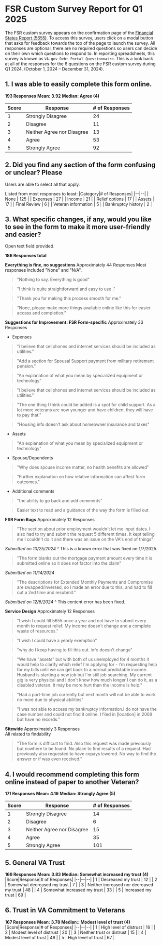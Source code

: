 # FSR Custom Survey Report for Q1 2025

The FSR custom survey appears on the confirmation page of the [Financial Status Report (5655)](http://va.gov/manage-va-debt/request-debt-help-form-5655/introduction). To access this survey, users click on a modal button that asks for feedback towards the top of the page to launch the survey. All responses are optional, there are no required questions so users can decide on their own which questions to respond to. 
In reporting spreadsheets, this survey is known as `VA.gov Debt Portal Questionnaire`.
This is a look back at all of the responses for the 6 questions on the  FSR custom survey during Q1 2024, (October 1, 2024 – December 31, 2024).

## 1. I was able to easily complete this form online.

**193 Responses**
**Mean: 3.92**
**Median: Agree (4)**

|Score|Response|# of Responses|
|--|--|--|
| 1 | Strongly Disagree | 24 |
| 2 | Disagree | 11 |
| 3 | Neither Agree nor Disagree | 13 |
| 4 | Agree | 53 |
| 5 | Strongly Agree | 92 |


 ## 2. Did you find any section of the form confusing or unclear? Please
 
Users are able to select all that apply.

Listed from most responses to least: 
|Category|# of Responses|
|--|--|
| None | 125 |
| Expenses | 27 |
| Income | 21 |
| Relief options | 17 |
| Assets | 17 |
| Final Review | 6 |
| Veteran information | 5 |
| Bankruptcy history | 2 |

## 3. What specific changes, if any, would you like to see in the form to make it more user-friendly and easier?

Open text field provided.

**186 Responses total**

**Everything is fine, no suggestions**
Approximately 44 Responses 
Most responses included "None" and "N/A".
>"Nothing to say. Everything is good"

> "I think is quite straightforward and easy to use ."

> "Thank you for making this process smooth for me."

> "None, please make more things available online like this for easier access and completion."

**Suggestions for Improvement: FSR Form-specific**
Approximately 33 Responses

- Expenses
> "i believe that cellphones and internet services should be included as utilities."

> "Add a section for Spousal Support payment from military retirement pension."

> "An explanation of what you mean by specialized equipment or technology"

> "i believe that cellphones and internet services should be included as utilities."

> "The one thing I think could be added is a spot for child support. As a lot more veterans are now younger and have children, they will have to pay that."

> "Housing info doesn't ask about homeowner insurance and taxes"
- Assets
> "An explanation of what you mean by specialized equipment or technology"
- Spouse/Dependents 
> "Why does spouse income matter, no health benefits are allowed"

> "Further explanation on how relative information can affect form outcomes."

- Additional comments
> "the ability to go back and add comments"

> Easier text to read and a guidance of the way the form is filled out

**FSR Form Bugs**
Approximately 12 Responses 
> "The section about prior employment wouldn't let me input dates. I also had to try and submit the request 5 different times. It kept telling me I couldn't do it and there was an issue on the VA's end of things"

*Submitted on 10/25/2024*
^ This is a known error that was fixed on 1/7/2025. 

> "The form blanks out the mortgage payment amount every time it is submitted online so it does not factor into the claim"

*Submitted on 11/14/2024*

> "The descriptions for Extended Monthly Payments and Compromise are swapped/inversed, so I made an error due to this, and had to fill out a 2nd time and resubmit."

*Submitted on 12/6/2024*
^ This content error has been fixed.



**Service Design**
Approximately 12 Responses 
>"I wish I could fill 5655 once a year and not have to submit every month to request relief. My income doesn't change and a complete waste of resources."

> "I wish I could have a yearly exemption"

> "why do I keep having to fill this out. Info doesn't change"

> "We have "assets" but with both of us unemployed for 4 months it would help to clarify which relief I'm applying for - I'm requesting help for my bills until we can get back to a normal predictable income. Husband is starting a new job but I'm still job searching. My current gig is very physical and I don't know how much longer I can do it, as a disabled veteran. It may be more hurt than the income is help."

> "Had a part-time job currently but next month will not be able to work no more due to physical abilities"

>"I was not able to access my bankruptcy information.I do not have the case number and could not find it online. I filed in [location] in 2008 but have no records."


**Sitewide**
Approximately 3 Responses  
All related to findability
> "The form is difficult to find. Also this request was made previously but nowhere to be found. No place to find results of a request. Had previously also requested to have copays lowered. No way to find the answer or if was even received."



## 4. I would recommend completing this form online instead of paper to another Veteran?

**171 Responses**
**Mean: 4.19**
**Median: Strongly Agree (5)**

|Score|Response|# of Responses|
|--|--|--|
| 1 | Strongly Disagree | 14 |
| 2 | Disagree | 6 |
| 3 | Neither Agree nor Disagree | 15 |
| 4 | Agree | 35 |
| 5 | Strongly Agree | 101 |



## 5. General VA Trust

**169 Responses**
**Mean: 3.83**
**Median: Somewhat increased my trust (4)**
|Score|Response|# of Responses|
|--|--|--|
| 1 | Decreased my trust | 12 |
| 2 | Somewhat decreased my trust | 7 |
| 3 | Neither increased nor decreased my trust | 48 |
| 4 | Somewhat increased my trust | 33 |
| 5 | Increased my trust | 69 |


## 6. Trust in VA Commitment to Veterans
**167 Responses**
**Mean: 3.78**
**Median:: Modest level of trust (4)**
|Score|Response|# of Responses|
|--|--|--|
| 1 | High level of distrust | 16 |
| 2 | Modest level of distrust | 20 |
| 3 | Neither trust or distrust | 15 |
| 4 | Modest level of trust | 49 |
| 5 | High level of trust | 67 |

